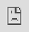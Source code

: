 ```yaml
---
layout: single
title: "Procedural First-Person Animation System"
excerpt: A breakdown of the first-person animation framework used in Cloud Crashers, and guide to building a similar system.
header:
  teaser: /assets/images/per-post/atomicity/thumb.jpg
author: Meta
---
```


A breakdown of the first-person animation framework used in _Cloud Crashers_, and guide to building a similar system.

## Introduction

**TODO: Teaser**

[_Cloud Crashers_](https://store.steampowered.com/app/2995940/Cloud_Crashers/) is a hero-based fighting game. Each playable character has a unique weapon, set of abilities, and overall aesthetic that feels distinct.

When designing the game's first-person animation system, we needed a robust framework that could streamline building large numbers of complex animation sets. But we also wanted a way to make each character feel unique, with their own sense of personality.

As I was researching solutions for animation systems, I came across this brilliant GDC talk by Blizzard Entertainment's Matt Boehm:

<iframe width="560" height="315" src="https://www.youtube.com/embed/7t0hLZd_8Z4?si=M6_tnPrCOSfHf0jU&amp;start=1192" title="YouTube video player" frameborder="0" allow="accelerometer; autoplay; clipboard-write; encrypted-media; gyroscope; picture-in-picture; web-share" referrerpolicy="strict-origin-when-cross-origin" allowfullscreen></iframe>
<br>
In this presentation, Matt breaks down how _Overwatch_ uses animation layers, additives, and spring models—among other tricks—to convey each hero's unique personality through procedural first-person animations.

Even though it isn't a technical talk, Matt's high-level explanation of _Overwatch's_ animation framework provided great insights and inspiration for building a similar system for _Cloud Crashers_ in Unreal Engine.

In this article, I'll show how to implement a flexible first-person animation system from scratch. By the end, we'll have an extremely powerful animation blueprint which can be used to create robust animation sets like this:

**TODO: Final result**

If you want to skip over the tutorial and just steal the code (you're completely welcome to), check out the [CharacterAnimInstanceBase](https://github.com/ChangeStudios/ProjectCrash/blob/release/Source/ProjectCrash/Animation/CharacterAnimInstanceBase.h) and [FirstPersonCharacterAnimInstance](https://github.com/ChangeStudios/ProjectCrash/blob/release/Source/ProjectCrash/Animation/FirstPersonCharacterAnimInstance.h) classes on _Cloud Crashers'_ public source code.
<br>
<br>
As you can see, _Cloud Crashers_ actually uses two animation instance classes: a base class and a first-person subclass. This is because _Cloud Crashers_ also supports third-person, and the third-person class re-uses the data in the base animation instance class. For the sake of simplicity, in this tutorial, I've rewritten the base class and first-person class into a single class.
{: .notice--info}

## Base Pose

### Creating an Animation Instance Class

Let's start by creating a new C++ class called `FirstPersonCharacterAnimInstance`. This will be a subclass of Unreal's `AnimInstance` class, and will serve as the base class for our animation blueprint.

We'll be collecting a lot of data, and performing a lot of calculations for our character. Doing this in a C++ class will be a lot easier, and will help keep our animation blueprint clean. We'll cache all of our data so our animators (us) have access to it in the animation graph.

In our constructor, let's enable [multithreading](https://dev.epicgames.com/documentation/en-us/unreal-engine/animation-optimization-in-unreal-engine) to avoid bottlenecks when animating multiple characters.

{% highlight c++ %}
// FirstPersonCharacterAnimInstance.h

UClass(Abstract)
class PROJECTCRASH_API UFirstPersonCharacterAnimInstance : public UAnimInstance
{
    GENERATED_BODY()

public:

    UFirstPersonCharacterAnimInstance();
}
{% endhighlight %}

{% highlight c++ %}
// FirstPersonCharacterAnimInstance.cpp

UFirstPersonCharacterAnimInstance::UFirstPersonCharacterAnimInstance()
{
    bUseMultiThreadedAnimationUpdate = true;
}
{% endhighlight %}

Remember to replace `PROJECTCRASH_API` with your game's API name. Unreal does this automatically if you use the "New C++ Class..." option.
{: .notice--info}

### Locomotion Blend Space and State Machine

Like Matt says, we need to start with a base pose for our character. Then, we'll play our animations on top of that (we'll use Unreal Engine's [animation slots](https://dev.epicgames.com/documentation/en-us/unreal-engine/animation-slots-in-unreal-engine) instead of [Maya Layers](https://help.autodesk.com/view/MAYAUL/2024/ENU/?guid=GUID-5C202CB8-EB3C-4ADE-B203-5F93A9FD9104)), and apply additive poses on top of the resulting animation.

To get the base pose, we're going to use a simple locomotion blend space. First-person locomotion animations are significantly less complex than third-person: we don't need to account for turns or bother with state machines; we just need to blend between an `Idle` animation and a `Walking` animation.

Let's create a new animation blueprint based on our animation instance class, and start by playing a blend space. Since we want to re-use this animation blueprint with each character, we'll create a new `Idle/Walk BS` blend space variable and bind it to the player.

![Blend space player without inputs]({{ '/' | absolute_url }}/assets/images/per-post/fpp-animation/fppanim-locomotion-bs-01.png){: .align-center}

This is how we'll define all of our animation assets. This way, to make each character's animation blueprint, all we have to do is subclass this animation blueprint and set each variable to use that character's unique animation assets and settings.
{: .notice--info}

This blend space will work perfectly for our grounded movement, but we also need to account for when we jump or fall. So, before we go any further, let's create a new state machine that will switch between our grounded and airborne locomotion:

![Locomotion state machine]({{ '/' | absolute_url }}/assets/images/per-post/fpp-animation/fppanim-locomotion-sm-01.png){: .align-center}

Inside, we only need two states: one for when we're on the ground and one for when we're in the air. For the grounded state, we'll use the blend space we just created (you can just copy/paste it).

For our airborne state, we'll simply loop a new `Falling` animation sequence, which we can bind to a new variable (in _Cloud Crashers_, we just re-use the idle animation):

![Locomotion state machine states]({{ '/' | absolute_url }}/assets/images/per-post/fpp-animation/fppanim-locomotion-sm-02.png){: .align-center}

![Airborne state]({{ '/' | absolute_url }}/assets/images/per-post/fpp-animation/fppanim-locomotion-sm-03.png){: .align-center}

State machines for jumping are usually extremely complex, in order to account for each state of the jump (`Jump`, `Falling Up`, `Apex`, etc.). But we're actually going to create our jump animations procedurally with our additives later, so we just need this one state.
{: .notice--info}

Next, we'll calculate the parameters we need to drive our blend space and transition between our locomotion states.

### Calculating Velocity Data

To blend the animations in our blend space, we need our character's speed. Specifically, because we're using a 2D blend space that can define animations for walking in each direction, we want to know how fast the character is moving forwards or backwards, and right or left.

_Cloud Crashers_ uses the same walking animation regardless of the direction the character is moving, but we have the option to use directional animations. Either way, we'll need these variables to calculate our additives later.
{: .notice--info}

To get these values, we want to calculate the character's velocity along their local x-axis (forward/backward) and local y-axis (right/left).

In our animation instance, let's define some variables in our header file:

{% highlight c++ %}
protected:

	// This character's current velocity, relative to its world rotation.
	UPROPERTY(BlueprintReadOnly, Category = "Velocity Data")
	FVector LocalVelocity;

	// This character's current local velocity with vertical velocity (Z) masked out.
	UPROPERTY(BlueprintReadOnly, Category = "Velocity Data")
	FVector LocalVelocity2D;

	/* This character's current local velocity, normalized to its maximum movement speed. Vertical velocity (Z) is
	 * masked out. */
	UPROPERTY(BlueprintReadOnly, Category = "Velocity Data")
	FVector LocalVelocity2DNormalized;
{% endhighlight %}

We want to update these variables (and most of the variables we'll use) every frame. To do this with multithreading, we implement the `NativeThreadSafeUpdateAnimation` function:
{% highlight c++ %}
public:

	virtual void NativeThreadSafeUpdateAnimation(float DeltaSeconds) override;
{% endhighlight %}

Now, in our implementation (.cpp) file, we'll start with a couple checks to make sure we have what we need to calculate these variables. To normalize our velocity to our maximum speed, we need our [character movement component](https://dev.epicgames.com/documentation/en-us/unreal-engine/movement-components-in-unreal-engine#charactermovementcomponent). So let's make sure we have one:

{% highlight c++ %}
void UFirstPersonCharacterAnimInstance::NativeThreadSafeUpdateAnimation(float DeltaSeconds)
{
    Super::NativeThreadSafeUpdateAnimation(DeltaSeconds);

	APawn* PawnOwner = TryGetPawnOwner();
	if (!PawnOwner)
	{
		return;
	}

	UCharacterMovementComponent* CharMovementComp = Cast<UCharacterMovementComponent>(PawnOwner->GetMovementComponent());
	if (!CharMovementComp || (CharMovementComp->MovementMode == MOVE_None))
	{
		return;
	}

	// ...
}
{% endhighlight %}

We'll be calculating a lot of variables; I don't want to put them all into `NativeThreadSafeUpdateAnimation`. Instead, we'll separate them into different functions. To update our velocity variables, let's create a new function called `UpdateVelocityData`. Inside, we'll calculate our character's local velocity, normalize with their maximum movement speed:

{% highlight c++ %}
protected:

	// Calculate velocity data this frame.
	void UpdateVelocityData();
{% endhighlight %}

{% highlight c++ %}
void UFirstPersonCharacterAnimInstance::NativeThreadSafeUpdateAnimation(float DeltaSeconds)
{
    // ... 

    UpdateVelocityData();
}
{% endhighlight %}

{% highlight c++ %}
void UFirstPersonCharacterAnimInstance::UpdateVelocityData()
{
    APawn* PawnOwner = TryGetPawnOwner();
    UCharacterMovementComponent* CharMovementComp = Cast<UCharacterMovementComponent>(PawnOwner->GetMovementComponent());

    const FVector WorldVelocity = PawnOwner->GetVelocity();
    const FRotator WorldRotation = PawnOwner->GetActorRotation();
    
    // The character's "local" velocity is their world velocity relative to their world rotation.
    LocalVelocity = WorldRotation.UnrotateVector(WorldVelocity);
    LocalVelocity2D = LocalVelocity * FVector(1.0f, 1.0f, 0.0f);
    
    // Normalize the character's local velocity to their maximum movement speed.
    const float MaxMovementSpeed = CharMovementComp->GetMaxSpeed();
    const float NormalizedX = FMath::Clamp(UKismetMathLibrary::NormalizeToRange(LocalVelocity2D.X, 0.0f, MaxMovementSpeed), -1.0f, 1.0f);
    const float NormalizedY = FMath::Clamp(UKismetMathLibrary::NormalizeToRange(LocalVelocity2D.Y, 0.0f, MaxMovementSpeed), -1.0f, 1.0f);
    LocalVelocity2DNormalized = FVector(NormalizedX, NormalizedY, 0.0f);
}
{% endhighlight %}

Back in our animation blueprint, we can bind our local, normalized velocity to our blend space player:

![Blend space player final]({{ '/' | absolute_url }}/assets/images/per-post/fpp-animation/fppanim-locomotion-bs-02.png){: .align-center}

Now, we have a base locomotive pose based on our directional movement speed. But we still need to transition between our `Grounded` and `Airborne` states. If we don't, we'll keep running when we jump or fall, which isn't what we want.

To transition between states, we can simply check the character's current movement mode inside the transition rules:

![Grounded to airborne transition rule]({{ '/' | absolute_url }}/assets/images/per-post/fpp-animation/fppanim-sm-rule-01.png){: .align-center}

![Airborne to grounded transition rule]({{ '/' | absolute_url }}/assets/images/per-post/fpp-animation/fppanim-sm-rule-02.png){: .align-center}

Remember to use the `Property Access` node to keep our blueprint thread-safe!
{: .notice--info}

Finally, we have our base pose, based on our directional movement speed _and_ our current movement state:

<video width="100%" height="100%" muted autoplay loop>
   <source src="/assets/videos/per-post/fpp-animation/fpp-anim-locomotion-final-vid.mp4" type="video/mp4">
    Video tag not supported.
</video>
<br>
## Additives

Now things get more interesting. To add that extra level of personality to our animations, we're going to use additive poses to offset the base pose. We want to apply three different additives:

- **Movement Sway**: Make the character lean toward or lag behind the direction they're moving.
- **Aim Sway**: Make the character's weapon lead or lag behind the player's aim when they turn.
- **Falling Offset**: Blend to a `Jumping` or `Landing` pose based on the character's vertical velocity. This creates a procedural "Jump" animation that is more flexible and, more importantly, looks much nicer than one that uses a state machine (i.e. `Grounded` -> `Jump` -> `Falling Up` -> `Apex` -> `Falling Down` -> `Landing` -> `Grounded`).

You might hear some people say "rolls," "aim roll," or "turning sway" instead of "aim sway."
{: .notice--info}

Just so it's clear what we're trying to achieve, here's an example of what these poses may look like. This is the set of additive poses for the **Knight** character:

<video width="100%" height="100%" muted autoplay loop>
   <source src="/assets/videos/per-post/fpp-animation/fpp-anim-additive-poses-vid.mp4" type="video/mp4">
    Video tag not supported.
</video>

If you watched the GDC talk linked at the beginning of this post, this is what Matt called the "aim suite."
{: .notice--info}

Here's what these animation assets actually look like in _Cloud Crashers_. Notice how they're simply an animation sequence that's one frame-long (yours don't need to be exactly one frame, but we'll only ever use one frame of the animation):

![Additive animation asset]({{ '/' | absolute_url }}/assets/images/per-post/fpp-animation/fppanim-additive-settings-01.png){: .align-center}

Applying these sways and offsets as additive animations allows us to apply them on top of whatever the character animation is currently playing, similar to an [aim offset](https://dev.epicgames.com/documentation/en-us/unreal-engine/aim-offset-in-unreal-engine). Whether we're idling, walking, reloading, or doing anything else, our sways and offsets will still be applied.

For a short explanation of how additive animations actually work, check out the documentation on aim offsets, linked above.
{: .notice--info}

### Applying Additives

To apply these additives, we'll take our base pose and layer them on top. Since we want to apply _different_ additives depending on the direction of the driving variable (e.g. `Fall Up` with a positive velocity vs. `Fall Down` with a negative velocity), we can use more blend spaces to determine which additives to play.

Now, we _could_ create another blend space and use an `Apply Additive` node to apply each one. But a better solution would actually be to use an aforementioned aim offset, because an aim offset is essentially an additive blend space: aim offsets evaluate a blend space and additively apply the result on top of a base pose, which is exactly what we want to do.

Instead of creating an aim offset asset, I'm actually going to create the aim offsets _inside_ the animation blueprint with the `Aim Offset Blend Space` node. This way, we don't need to create an aim offset asset for every additive set, for every character; we can just change the additive animation assets in each character's animation blueprint.

![Additive aim offset nodes in animation graph]({{ '/' | absolute_url }}/assets/images/per-post/fpp-animation/fppanim-aim-offsets-no-params-01.png){: .align-center}

Our `Alpha` should always be 1.0, so I've unchecked `Expose as Pin` from the `Alpha` binding. I've also left the horizontal axis of the `Falling Offset` aim offset as "None" and unchecked `Expose as Pin` on its binding to hide it, since we only need one axis for this offset.
{: .notice--info}

Inside, each aim offset has samples evaluating a bound animation sequence at the extrema of each axis. Since we're treating our additive animations as poses, we can skip the overhead of actually playing them, and instead just evaluate the pose at their first (and only) frame (specified by the `Explicit Time` parameter). On the left, you'll also see the new variables we've created to bind our animation assets.

![Aim offset graph]({{ '/' | absolute_url }}/assets/images/per-post/fpp-animation/fppanim-additive-aim-offsets-no-params-01.png){: .align-center}

![Aim offset sample]({{ '/' | absolute_url }}/assets/images/per-post/fpp-animation/fppanim-additive-aim-offsets-no-params-02.png){: .align-center}

For the samples at the center of our graph (`(0, 0)`, where we don't want to apply any additives), we're evaluating whatever pose our additives are defined relative to. This ensures that no additives are applied when the additive value is `0.0`. Otherwise, our aim offsets will try to create a base pose by averaging each additive, instead of just leaving the underlying animation alone when we don't want any additives applied to it.

For _Cloud Crashers_, our additives are defined relative to the first frame of the `Idle` animation, which we export as an asset called `Aim Forward` for convenience. You can see this in the image of the additive animation asset above.
{: .notice--info}

### Calculating Additives

Here's where things get tricky: our blend spaces need parameters to determine how to apply each additive. Let's consider what values we want to bind to each additive type:

- **Movement Sway**: Horizontal velocity (how fast we're moving forwards/backwards and right/left)
- **Aim Sway**: Rotational velocity (how fast we're turning up/down and right/left)
- **Falling Offset**: Vertical velocity (how fast we're jumping up/falling down)

Logically, if we normalize these values and bind them to our blend spaces, like we did with our locomotion, we should get what we're looking for. So let's see what happens when we try this:

<video width="100%" height="100%" muted autoplay loop>
   <source src="/assets/videos/per-post/fpp-animation/fpp-anim-interped-additives-no-bs-smoothing-vid.mp4" type="video/mp4">
    Video tag not supported.
</video>

Well, that looks... odd. If you looked closely at the `Blend Space` settings in our aim offsets, you might realize that this is because we aren't smoothing between our additives.

Characters in _Cloud Crashers_ have an acceleration speed of `16384.0 cm/s`, so whenever we start moving in one direction, we reach our maximum velocity very quickly, and when we stop, we return to being idle very quickly. The same issue occurs with our other additives when we turn, jump, or fall.

By adding `Smoothing Time` to our aim offsets, we'll blend between additives more slowly, creating a smoother transition. Let's try using the `Ease In/Out` smoothing type:

<video width="100%" height="100%" muted autoplay loop>
   <source src="/assets/videos/per-post/fpp-animation/fpp-anim-interped-additives-with-bs-smoothing-vid.mp4" type="video/mp4">
    Video tag not supported.
</video>

Okay, some of those look a _little_ better. Maybe one of the other smoothing types will look better?

I'll save you the time: they don't. So what's wrong?

Let's take a second to think about what effect we actually want to achieve.

We want to realistically simulate how our body organically reacts to movement. Our current method is linearly interpolating between different poses, essentially just "snapping" between poses depending on the direction we're moving, turning, or falling. Mathematically, blending poses like that (like we did in the first video above) looks like this:

![Linear interpolation graph]({{ '/' | absolute_url }}/assets/images/per-post/fpp-animation/fpp-anim-linear-interpolation-graph-01.png){: .align-center}

The problem is that our bodies don't move that mechanically. When our muscles move, they don't "snap" into place. They take time to start moving, might overshoot their destination, and take time to stop and settle into place. Visually, our muscles move between positions more like this:

![Spring interpolation graph]({{ '/' | absolute_url }}/assets/images/per-post/fpp-animation/fpp-anim-spring-interpolation-graph-01.png){: .align-center}

Well, fortunately for us, there's a mathematical model that does exactly this, and it's what a lot of first-person shooter games use to create natural-looking sways: **springs**.

## Springs

Springs (or, more technically, "[_oscillating systems_](https://en.wikipedia.org/wiki/Oscillation)") provide a perfect way to simulate how our bodies move because, from a visual perspective, they move very similarly. Springs have tension, so they take time to start and stop moving, and their bounciness causes them to oscillate back and forth before settling back into place.

The graph above is a simple equation called **[damped oscillation](https://www.geeksforgeeks.org/damped-oscillation-definition-equation-types-examples/)**. But we'll be using a more robust model that's already built into Unreal Engine.
{: .notice--info}

So, how can we leverage spring models to apply additives more naturally?

The current magnitude of each of our additives (i.e. how heavily they're applied) will be determined by a scalar variable called the `Current Value`. Each frame, we'll calculate a `Target Value` using the data from that frame. For example, if we're moving forward very fast, our target value for our forward/backward movement sway will be a large positive number (positive for forward, negative for backward). But if we suddenly stop moving, the target value will be `0`.

Next, we'll plug our `Current Value` and `Target Value` into a spring model. Our spring model will give us a new `Current Value` by stepping towards the `Target Value`, depending on how much time passed this frame. Finally, we update `Current Value`, and repeat this process the next frame, and so on.

By continuously blending towards whichever pose is desired by our additives' dependent values (horizontal, rotational, and vertical velocity, respectively), this method not only achieves more natural-looking blending, but _also_ fixes our smoothing issue. Linear interpolation isn't great at handling sharp changes (like quickly turning back and forth in the video above), but springs are _great_ at it. This is because of how [springs _damp_ oscillations](https://en.wikipedia.org/wiki/Damping): they're able to handle these dramatic changes, and can smoothly interpolate between rapidly changing targets without breaking.

If that's confusing, skip ahead to our final results, and compare how quickly turning right and left looks compared to the videos above. This will more clearly demonstrate the effects of spring damping.
{: .notice--info}

### Calculating Aim Data

We'll be using the same method of calculation for all three of our additives. We already have the data we need for our movement sway and falling offset (which we collected in our `UpdateVelocityData` function). But we still need to calculate some data for our aim sway.

Our aim sway is determined by how quickly our character is turning right or left and up or down. Since this is a first-person game, our character's rotation is determined by our camera. So all we need to do is calculate how much our camera rotates each frame along each axis: yaw (right/left) and pitch (up/down).

We'll actually use our pawn's `BaseAimRotation`, which gives us the controller's aim rotation, instead of wasting time trying to find the player's camera.
{: .notice--info}

Let's create a new function to calculate this data, with a float parameter called `DeltaSeconds`. This will be given by `NativeThreadSafeUpdateAnimation`, and it tells us how much time has passed this frame (e.g. at 60 frames/second: `1.0 seconds ÷ 60.0 frames ≈ 0.0167 seconds/frame`). We didn't need this for our movement data because actors already track their velocity, but we'll need to calculate our camera's rotation speed ourselves.

{% highlight c++ %}
protected:
    
    // Calculate aim data this frame.
    void UpdateAimData(float DeltaSeconds);
{% endhighlight %}

{% highlight c++ %}
void UFirstPersonCharacterAnimInstance::NativeThreadSafeUpdateAnimation(float DeltaSeconds)
{
    // ...
    
    UpdateAimData(DeltaSeconds);
}
{% endhighlight %}

Let's also add the variables we'll be calculating:

{% highlight c++ %}
protected:

    // This character's current base aim rotation.
    UPROPERTY(BlueprintReadOnly, Category = "Aim Data")
    FRotator AimRotation;
    
    // The normalized rate at which the owning character's aim yaw is changing, in degrees/second.
    UPROPERTY(BlueprintReadOnly, Category = "Aim Data", DisplayName = "Aim Speed (Right/Left)")
    float AimSpeedRightLeft;
    
    // The normalized rate at which the owning character's aim pitch is changing, in degrees/second.
    UPROPERTY(BlueprintReadOnly, Category = "Aim Data", DisplayName = "Aim Speed (Up/Down)")
    float AimSpeedUpDown;
{% endhighlight %}

We want to calculate our rotation speed in `Degrees/Second`. We can do this with the following formula:

$$\frac{Degrees}{Second} = \frac{Degrees}{Frame} \cdot \frac{Frames}{Second}$$

`Degrees/Frame` is the amount we've rotated this frame, and we can calculate `Frames/Second` by taking the inverse of `DeltaSeconds` (since `DeltaSeconds` represents `Seconds/Frame`):

{% highlight c++ %}
void UFirstPersonCharacterAnimInstance::UpdateAimData(float DeltaSeconds)
{
    const FRotator PreviousAimRotation = AimRotation;
    
    AimRotation = TryGetPawnOwner()->GetBaseAimRotation();
    AimRotation.Pitch = FRotator::NormalizeAxis(AimRotation.Pitch); // Fix for a problem with how UE replicates aim rotation.
    
    // Use a normalized delta to account for winding (e.g. 359.0 -> 1.0 should be 2.0, not -358.0).
    const FRotator RotationDelta = UKismetMathLibrary::NormalizedDeltaRotator(AimRotation, PreviousAimRotation);
    
    const float InverseDeltaSeconds = ((DeltaSeconds > 0.0f) ? (1.0f / DeltaSeconds) : 0.0f); // Avoid dividing by 0.
    
    AimSpeedRightLeft = RotationDelta.Yaw * InverseDeltaSeconds;
    AimSpeedUpDown = RotationDelta.Pitch * InverseDeltaSeconds;
}
{% endhighlight %}

In _Cloud Crashers_, we skip the aim speed calculation the first frame. If our character is spawned, for example, with a rotation of `(0, 0, 180)`, our initial aim speed will be 180 degrees/second, because `AimRotation` is initialized to `(0, 0, 0)`. On the first frame, we just update `AimRotation`, to properly initialize it, and leave our aim speeds at `0.0` to avoid this.
{: .notice--info}

Now, we have our current aim speed in `Degrees/Second`.

### Calculating Springs

Finally, it's time to calculate our additive values. For each of our three additive sets, we'll need three sets of variables.

First, we need `CurrentSpring` scalar variables to track the current value of each additive (this is the `Current Value` mentioned earlier). These variables are what we'll actually use as the parameters for our aim offsets.

Second, we need `SpringState` variables of type `FFloatSpringState`. These are used by spring models to track the current state of each spring. But Unreal is nice enough to handle these variables for us; all we need to do is define them and pass them into the spring model calculations.

Lastly, we need a set of variables to define the properties of each spring model. This will allow us to finely tune the behavior of each spring: we can control how quickly they move, how stiff they are, how much they oscillate, etc. **This** is the real highlight of the entire animation system: having unique, fully customizable models for _every_ additive of _every_ character allows us to give each character a distinct look and feel, and gives us the creative freedom to easily make that look and feel whatever we want!

Spring models are defined by a few different properties. So before we start adding any variables, let's go ahead and create a new structure to more efficiently define our different spring models:

{% highlight c++ %}
// FirstPersonCharacterAnimInstance.h, right above our FirstPersonCharacterAnimInstance class.

/**
 * Defines the behavior of a spring model. Used for performing calculations for sway animations.
 */
USTRUCT(BlueprintType)
struct FFloatSpringModelData
{
    GENERATED_BODY()

    /* Controls the amplitude of the spring model. This value is signed, so setting it to a negative number reverses the
     * direction of the spring (e.g. to create the effect of leading versus lagging). */
    UPROPERTY(EditDefaultsOnly, BlueprintReadOnly, Category = "Spring Model", Meta = (ClampMin = -10.0f, UIMin = -10.0f, ClampMax = 10.0f, UIMax = 10.0f))
    float InterpSpeed = 1.0f;

    /* Represents the stiffness of this spring. Higher values reduce overall oscillation. Scales with Mass (i.e. a lower
     * mass will make the spring appear less stiff). */
    UPROPERTY(EditDefaultsOnly, BlueprintReadOnly, Category = "Spring Model", Meta = (ClampMin = 0.0f, UIMin = 0.0f, ClampMax = 100.0f, UIMax = 100.0f))
    float Stiffness = 25.0f;

    /* The amount of damping applied to the spring. 0.0 means no damping (full oscillation), 1.0 means full damping
     * (no oscillation). */
    UPROPERTY(EditDefaultsOnly, BlueprintReadOnly, Category = "Spring Model", Meta = (ClampMin = 0.0f, UIMin = 0.0f, ClampMax = 1.0f, UIMax = 1.0f))
    float CriticalDampingFactor = 0.5f;

    // A multiplier that simulates the spring's, affecting the amount of force required to oscillate it.
    UPROPERTY(EditDefaultsOnly, BlueprintReadOnly, Category = "Spring Model", Meta = (ClampMin = 1.0f, UIMin = 1.0f, ClampMax = 100.0f, UIMax = 100.0f))
    float Mass = 10.0f;
};
{% endhighlight %}

`Clamp Min/Max` and `UI Min/Max` define the lower and upper bounds when setting these variables in the editor (`Clamp` limits the values set, `UI` defines a slider for adjusting them). I've found these to be good values through testing, but feel free to tweak them if you want.
{: .notice--info}

### Movement Sway

Let's start with our first additive suite: movement sway. Here are the variables we'll need:

{% highlight c++ %}
// Spring models.
protected:

    // The spring model used to drive forward/backward movement sway for this animation instance.
    UPROPERTY(EditDefaultsOnly, Category = "Spring Models|Movement Sway", DisplayName = "Forward/Backward Sway Spring Model")
    FFloatSpringModelData MoveSwayForwardBackwardSpringModelData;

    // The spring model used to drive right/left movement sway for this animation instance.
    UPROPERTY(EditDefaultsOnly, Category = "Spring Models|Movement Sway", DisplayName = "Right/Left Sway Spring Model")
    FFloatSpringModelData MoveSwayRightLeftSpringModelData;

// Current spring values.
protected:

    // The current spring value of the forward/backward movement sway spring.
    UPROPERTY(BlueprintReadOnly, Category = "Sway Data|Movement Sway", DisplayName = "Current Movement Sway Value (Forward/Backward)")
    float CurrentSpringMoveForwardBackward;

    // The current spring value of the right/left movement sway spring.
    UPROPERTY(BlueprintReadOnly, Category = "Sway Data|Movement Sway", DisplayName = "Current Movement Sway Value (Right/Left)")
    float CurrentSpringMoveRightLeft;

// Internal spring states.
private:

    // Spring state for the forward/backward movement sway's spring calculations.
    FFloatSpringState SpringStateMoveForwardBackward;

    // Spring state for the right/left movement sway's spring calculations.
    FFloatSpringState SpringStateMoveRightLeft;
{% endhighlight %}

You might realize that `FirstPersonCharacterAnimInstance` is starting to get pretty long (good thing we didn't do this in our animation blueprint!). If you want to see how we keep everything organized in _Cloud Crashers_, check out our [FirstPersonCharacterAnimInstance.h](https://github.com/ChangeStudios/ProjectCrash/blob/release/Source/ProjectCrash/Animation/FirstPersonCharacterAnimInstance.h) file.
{: .notice--info}

Next, let's create a new function to perform our movement sway update.

{% highlight c++ %}
protected:

    // Updates movement sway data using a spring model.
    void UpdateMovementSwayData();
{% endhighlight %}

{% highlight c++ %}
void UFirstPersonCharacterAnimInstance::NativeThreadSafeUpdateAnimation(float DeltaSeconds)
{
    // ...

    UpdateMovementSwayData();
}
{% endhighlight %}

Inside, we'll start by calculating the `Target Value` for our forward/backward movement sway's spring. We do this by normalizing our current speed with our character's maximum speed (just like we did for our locomotion blend space), and scaling it with our spring model's `InterpSpeed`.

{% highlight c++ %}
void UFirstPersonCharacterAnimInstance::UpdateMovementSwayData()
{
    // Use the owning pawn's maximum movement speed as the bound for movement sway.
    const float MaxMovementSpeed = TryGetPawnOwner()->GetMovementComponent()->GetMaxSpeed();

    // Calculate the forward/backward movement spring target.
    const float ClampedSpeedX = FMath::Clamp(LocalVelocity2D.X, -MaxMovementSpeed, MaxMovementSpeed);
    const float SpringTargetForwardBackward = UKismetMathLibrary::NormalizeToRange((ClampedSpeedX * MoveSwayForwardBackwardSpringModelData.InterpSpeed), 0.0f, MaxMovementSpeed);
}
{% endhighlight %}

Next, we'll retrieve our `DeltaSeconds` to use in our spring calculation. But if `DeltaSeconds` is too large, we'll return early. We do this to avoid unnecessary calculations at low frame rates. At these frame rates, our movement and aim values are being updated so slowly that our sways and offsets will look choppy (plus, this skips unnecessary calculations during poor performance: no one will notice a missing sway at 10 FPS):

{% highlight c++ %}
void UFirstPersonCharacterAnimInstance::UpdateMovementSwayData()
{
    // ...

    // Don't bother performing spring calculations at low frame-rates.
    const float DeltaSeconds = GetDeltaSeconds();
    if (DeltaSeconds > MIN_DELTA_TIME_FOR_SPRING_CALCULATIONS)
    {
        return;
    }
}
{% endhighlight %}

You can hard-code any value for this. In _Cloud Crashers_, we use a macro called `MIN_DELTA_TIME_FOR_SPRING_CALCULATIONS`. This is defined at the top of the file like this:

{% highlight c++ %}
// Inverse of the minimum frame rate required to perform spring calculations.
#define MIN_DELTA_TIME_FOR_SPRING_CALCULATIONS 0.1f // 10 fps
{% endhighlight %}

Before we perform the spring calculation, let's also scale our spring model's `Stiffness` value. The effective range of the `Stiffness` parameter in the spring calculation is a little hard to work with. Scaling it by a constant value can change this range to something more intuitive for animators. In _Cloud Crashers_, we use another macro set to a value of `35.0`, which results the range close to `0 -> 100`:


{% highlight c++ %}
/* Universal multiplier applied to spring model stiffness. Used to scale stiffness values to a more intuitive
 * range for animators. */
#define SPRING_STIFFNESS_SCALER 35.0f
{% endhighlight %}

{% highlight c++ %}
void UFirstPersonCharacterAnimInstance::UpdateMovementSwayData()
{
    // ...
    
    /* Apply an arbitrary multiplier to the spring's stiffness value. This scales viable spring stiffness values to a
     * more intuitive range of (0 -> 100) when adjusting spring model data. */
    const float EffectiveStiffness = MoveSwayForwardBackwardSpringModelData.Stiffness * SPRING_STIFFNESS_SCALER;
}
{% endhighlight %}

Finally, we'll perform the spring calculation. This is as easy as calling Unreal's built-in function for float spring interpolation:

{% highlight c++ %}
void UFirstPersonCharacterAnimInstance::UpdateMovementSwayData()
{
    // ...

    // Perform the spring calculation with the given data.
    CurrentSpringMoveForwardBackward = UKismetMathLibrary::FloatSpringInterp
    (
        CurrentSpringMoveForwardBackward,
        SpringTargetForwardBackward,
        SpringStateMoveForwardBackward,
        EffectiveStiffness,
        MoveSwayForwardBackwardSpringModelData.CriticalDampingFactor,
        DeltaSeconds,
        MoveSwayForwardBackwardSpringModelData.Mass,
        1.0f,
        false
    );
}
{% endhighlight %}

Now, we need to do the exact same thing for our right/left movement sway. And since we'll be performing this exact same process for _every_ additive calculation, it's a good idea to move most of this code to a new helper function, which we can call `UpdateFloatSpringInterp`:

{% highlight c++ %}
protected:

    /**
     * Performs a float spring interpolation using the given data.
     *
     * @param SpringCurrent			The current spring interpolation value.
     * @param SpringTarget			The target spring interpolation value.
     * @param SpringState			Data for the calculating spring model. Each spring model should use a unique spring
     *                                          state variable.
     * @param SpringData			Data used to define the behavior of the spring model.
     * @return					The resulting spring interpolation value.
     */
    float UpdateFloatSpringInterp(float SpringCurrent, float SpringTarget, FFloatSpringState& SpringState, FFloatSpringModelData& SpringData);
{% endhighlight %}

{% highlight c++ %}
float UFirstPersonCharacterAnimInstance::UpdateFloatSpringInterp(float SpringCurrent, float SpringTarget, FFloatSpringState& SpringState, FFloatSpringModelData& SpringData)
{
    const float DeltaSeconds = GetDeltaSeconds();
    
    // Don't bother performing spring calculations at low frame-rates.
    if (DeltaSeconds > MIN_DELTA_TIME_FOR_SPRING_CALCULATIONS)
    {
        return SpringCurrent;
    }
    
    /* Apply an arbitrary multiplier to the spring's stiffness value. This scales viable spring stiffness values to a
     * more intuitive range of (0 - 100) when adjusting spring model data. */
    const float EffectiveStiffness = SpringData.Stiffness * SPRING_STIFFNESS_SCALER;
    
    // Perform the spring calculation with the given data.
    return UKismetMathLibrary::FloatSpringInterp
    (
        SpringCurrent,
        SpringTarget,
        SpringState,
        EffectiveStiffness,
        SpringData.CriticalDampingFactor,
        DeltaSeconds,
        SpringData.Mass,
        1.0f,
        false
    );
}
{% endhighlight %}

Now we can replace most of the code in our `UpdateMovementSwayData`. Here's what the final version of the function looks like when we also add the calculation for our right/left movement sway:

{% highlight c++ %}
void UFirstPersonCharacterAnimInstance::UpdateMovementSwayData()
{
    // Use the owning pawn's maximum movement speed as the bound for movement sway.
    const float MaxMovementSpeed = TryGetPawnOwner()->GetMovementComponent()->GetMaxSpeed();

    // Calculate the forward/backward movement spring.
    const float ClampedSpeedX = FMath::Clamp(LocalVelocity2D.X, -MaxMovementSpeed, MaxMovementSpeed);
    const float SpringTargetForwardBackward = UKismetMathLibrary::NormalizeToRange((ClampedSpeedX * MoveSwayForwardBackwardSpringModelData.InterpSpeed), 0.0f, MaxMovementSpeed);

    CurrentSpringMoveForwardBackward = UpdateFloatSpringInterp
    (
        CurrentSpringMoveForwardBackward,
        SpringTargetForwardBackward,
        SpringStateMoveForwardBackward,
        MoveSwayForwardBackwardSpringModelData
    );

    // Calculate the right/left movement spring.
    const float ClampedSpeedY = FMath::Clamp(LocalVelocity2D.Y, -MaxMovementSpeed, MaxMovementSpeed);
    const float SpringTargetRightLeft = UKismetMathLibrary::NormalizeToRange((ClampedSpeedY * MoveSwayRightLeftSpringModelData.InterpSpeed), 0.0f, MaxMovementSpeed);

    CurrentSpringMoveRightLeft = UpdateFloatSpringInterp
    (
        CurrentSpringMoveRightLeft,
        SpringTargetRightLeft,
        SpringStateMoveRightLeft,
        MoveSwayRightLeftSpringModelData
    );
}
{% endhighlight %}

Perfect! And before we move on, we can check to see if this works! All we have to do is plug our `CurrentSpringMoveForwardBackward` and `CurrentSpringMoveRightLeft` variables into our aim offset:

![Spring interpolation graph]({{ '/' | absolute_url }}/assets/images/per-post/fpp-animation/fppanim-movement-sway-aim-offset-w-params-01.png){: .align-center}

If we test out our animation blueprint now, we'll see our movement sway works! We can adjust our spring models' properties inside the animation blueprint to get whatever effect we want. We can even edit them during PIE and see our sway change in real time!

<iframe width="560" height="315" src="https://www.youtube-nocookie.com/embed/BoFw96KQgQA?color=white&controls=0&modestbranding=1&mute=1&rel=0" frameborder="0" allow="accelerometer; autoplay; encrypted-media; gyroscope; picture-in-picture; fullscreen"  style="position: absolute; top: 0px; left: 0px; width: 100%; height: 100%;"></iframe>
